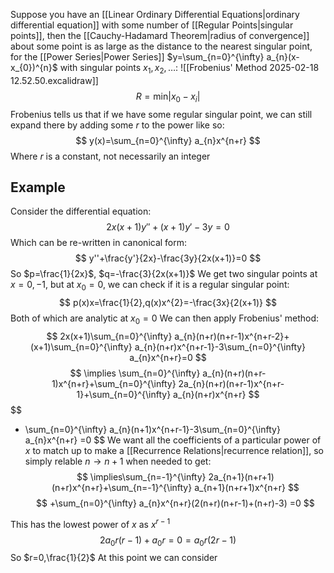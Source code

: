 Suppose you have an [[Linear Ordinary Differential Equations|ordinary differential equation]] with some number of [[Regular Points|singular points]], then the [[Cauchy-Hadamard Theorem|radius of convergence]] about some point is as large as the distance to the nearest singular point, for the [[Power Series|Power Series]] $y=\sum_{n=0}^{\infty} a_{n}(x-x_{0})^{n}$ with singular points $x_{1},x_{2},\dots$:
![[Frobenius' Method 2025-02-18 12.52.50.excalidraw]]
$$
R=\text{min}\left| x_{0}-x_{i} \right| 
$$
Frobenius tells us that if we have some regular singular point, we can still expand there by adding some $r$ to the power like so:
$$
y(x)=\sum_{n=0}^{\infty} a_{n}x^{n+r} 
$$
Where $r$ is a constant, not necessarily an integer
## Example
Consider the differential equation:
$$
2x(x+1)y''+(x+1)y'-3y=0
$$
Which can be re-written in canonical form:
$$
y''+\frac{y'}{2x}-\frac{3y}{2x(x+1)}=0
$$
So $p=\frac{1}{2x}$, $q=-\frac{3}{2x(x+1)}$
We get two singular points at $x=0,-1$, but at $x_{0}=0$, we can check if it is a regular singular point:
$$
p(x)x=\frac{1}{2},q(x)x^{2}=-\frac{3x}{2(x+1)}
$$
Both of which are analytic at $x_{0}=0$
We can then apply Frobenius' method:
$$
2x(x+1)\sum_{n=0}^{\infty} a_{n}(n+r)(n+r-1)x^{n+r-2}+(x+1)\sum_{n=0}^{\infty} a_{n}(n+r)x^{n+r-1}-3\sum_{n=0}^{\infty} a_{n}x^{n+r}=0
$$
$$
 \implies \sum_{n=0}^{\infty} a_{n}(n+r)(n+r-1)x^{n+r}+\sum_{n=0}^{\infty} 2a_{n}(n+r)(n+r-1)x^{n+r-1}+\sum_{n=0}^{\infty} a_{n}(n+r)x^{n+r}
$$
$$
 + \sum_{n=0}^{\infty} a_{n}(n+1)x^{n+r-1}-3\sum_{n=0}^{\infty} a_{n}x^{n+r}       =0 
$$
We want all the coefficients of a particular power of $x$ to match up to make a [[Recurrence Relations|recurrence relation]], so simply relable $n\to n+1$ when needed to get:
$$
\implies\sum_{n=-1}^{\infty} 2a_{n+1}(n+r+1)(n+r)x^{n+r}+\sum_{n=-1}^{\infty} a_{n+1}(n+r+1)x^{n+r}
$$
$$
 +\sum_{n=0}^{\infty} a_{n}x^{n+r}(2(n+r)(n+r-1)+(n+r)-3)  =0
$$

This has the lowest power of $x$ as $x^{r-1}$
$$
2a_{0}r(r-1)+a_{0}r=0=a_{0}r(2r-1)
$$
So $r=0,\frac{1}{2}$
At this point we can consider